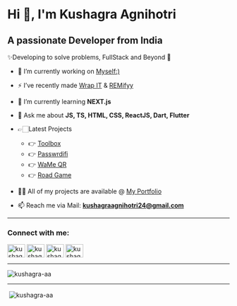# Hi 👋, I'm Kushagra Agnihotri

## A passionate Developer from India

✨Developing to solve problems, FullStack and Beyond 💫

- 🔭 I’m currently working on [Myself:)](https://github.com/kushagra-aa/kushagra-aa/)

- ⚡ I’ve recently made [Wrap IT](https://github.com/kushagra-aa/wrap-it/) &  [REMifyy](https://github.com/kushagra-aa/remifyy/)

- 🌱 I’m currently learning **NEXT.js**

- 💬 Ask me about **JS, TS, HTML, CSS, ReactJS, Dart, Flutter**
  
- 👉🏻Latest Projects
  - 👉 [Toolbox](https://github.com/kushagra-aa/toolbox/)
  - 👉 [Passwrdifi](https://github.com/kushagra-aa/passwrdifi/)
  - 👉 [WaMe QR](https://github.com/kushagra-aa/wame-qr/)
  - 👉 [Road Game](https://github.com/kushagra-aa/road-game/)

- 👨‍💻 All of my projects are available @ [My Portfolio](https://kushagra-aa.vercel.app/portfolio)

- 📫 Reach me via Mail: **<kushagraagnihotri24@gmail.com>**

---

<h3 align="left">Connect with me:</h3>
<a href="https://twitter.com/kushagraa_aa" target="blank"><img align="center" src="https://cdn.jsdelivr.net/npm/simple-icons@9.19.1/icons/x.svg" alt="kushagraa_aa" height="30" width="40"/></a>
<a href="https://linkedin.com/in/kushagra-aa" target="blank"><img align="center" src="https://cdn.jsdelivr.net/npm/simple-icons@9.19.1/icons/linkedin.svg" alt="kushagra-agnihotri-6903311ba" height="30" width="40" /></a>
<a href="https://stackoverflow.com/users/14001385/kushagra-aa" target="blank"><img align="center" src="https://cdn.jsdelivr.net/npm/simple-icons@9.19.1/icons/stackoverflow.svg" alt="kushagra-aa" height="30" width="40" /></a>
<a href="https://instagram.com/kushagra.pyjs" target="blank"><img align="center" src="https://cdn.jsdelivr.net/npm/simple-icons@9.19.1/icons/instagram.svg" alt="kushagra-aa" height="30" width="40" /></a>

---

<p><img align="center" src="https://github-readme-stats.vercel.app/api/top-langs?username=kushagra-aa&show_icons=true&locale=en&layout=compact" alt="kushagra-aa" /></p>

---

<p>&nbsp;<img align="center" src="https://github-readme-stats.vercel.app/api?username=kushagra-aa&show_icons=true&locale=en" alt="kushagra-aa" /></p>
